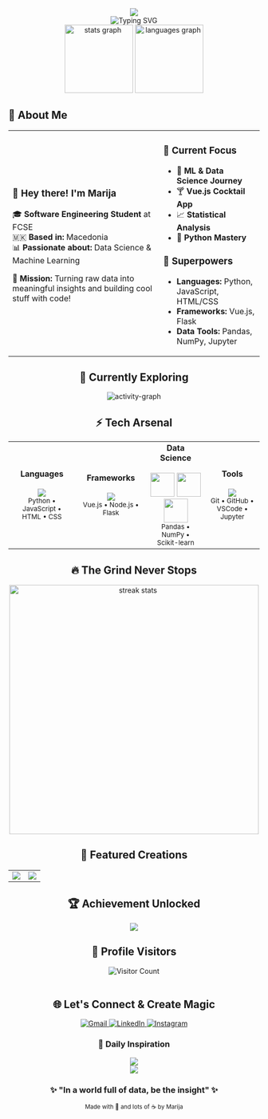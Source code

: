 <!-- Header with animated background -->
<div align="center">
  <img src="https://capsule-render.vercel.app/api?type=waving&color=gradient&customColorList=6,11,20&height=300&section=header&text=Marija%20Isailovska&fontSize=50&fontColor=fff&animation=twinkling&fontAlignY=35&desc=Turning%20Data%20Into%20Magic%20✨&descAlignY=55&descAlign=50" />
</div>

<!-- Animated typing with multiple lines -->
<div align="center">
  <img src="https://readme-typing-svg.herokuapp.com?font=JetBrains+Mono&size=18&duration=2000&pause=100&color=FF6B9D&center=true&multiline=true&width=600&height=100&lines=Data+Scientist+in+the+Making;🎓+Software+Engineering+%40+FCSE;🔥+10%2B+Day+Contribution+Streak;💡+Turning+Coffee+into+Code" alt="Typing SVG" />
</div>

<!-- Custom metrics dashboard -->
<div align="center">
  <img height="137px" src="https://github-readme-stats.vercel.app/api?username=MarijaIsailovska&hide_title=true&hide_rank=false&show_icons=true&include_all_commits=true&count_private=true&disable_animations=false&theme=dracula&locale=en&hide_border=true&custom_title=Marija's%20Code%20Universe" alt="stats graph"  />
  <img height="137px" src="https://github-readme-stats.vercel.app/api/top-langs/?username=MarijaIsailovska&langs_count=8&count_private=true&layout=compact&theme=dracula&locale=en&hide_border=true&custom_title=Language%20Arsenal" alt="languages graph"  />
</div>

## 🎯 About Me

<table>
<tr>
<td width="60%">

### 👋 Hey there! I'm Marija

🎓 **Software Engineering Student** at FCSE  
🇲🇰 **Based in:** Macedonia  
📊 **Passionate about:** Data Science & Machine Learning  

**🚀 Mission:** Turning raw data into meaningful insights and building cool stuff with code!


</td>
<td width="40%">

### 🎯 Current Focus
- 🧠 **ML & Data Science Journey**
- 🍸 **Vue.js Cocktail App** 
- 📈 **Statistical Analysis**
- 🐍 **Python Mastery**

### 💪 Superpowers
- **Languages:** Python, JavaScript, HTML/CSS
- **Frameworks:** Vue.js, Flask
- **Data Tools:** Pandas, NumPy, Jupyter

</td>
</tr>
</table>

<!-- Current activity with live updating -->
<div align="center">
  <h2>🚀 Currently Exploring</h2>
  <img src="https://github-readme-activity-graph.vercel.app/graph?username=MarijaIsailovska&bg_color=1a1b27&color=be90f2&line=638fda&point=35aea1&area=true&hide_border=true" alt="activity-graph">
</div>

<!-- Tech stack with cool hover effects -->
<div align="center">
  <h2>⚡ Tech Arsenal</h2>
</div>

<table align="center">
<tr>
<td align="center" width="200px">
<strong>Languages</strong><br><br>
<img src="https://skillicons.dev/icons?i=python,js,html,css" /><br>
<sub>Python • JavaScript • HTML • CSS</sub>
</td>

<td align="center" width="200px">
<strong>Frameworks</strong><br><br>
<img src="https://skillicons.dev/icons?i=vue,nodejs,flask" /><br>
<sub>Vue.js • Node.js • Flask</sub>
</td>

<td align="center" width="200px">
<strong>Data Science</strong><br><br>
<img src="https://cdn.jsdelivr.net/gh/devicons/devicon/icons/pandas/pandas-original.svg" height="48"/>
<img src="https://cdn.jsdelivr.net/gh/devicons/devicon/icons/numpy/numpy-original.svg" height="48"/>
<img src="https://upload.wikimedia.org/wikipedia/commons/0/05/Scikit_learn_logo_small.svg" height="48"/><br>
<sub>Pandas • NumPy • Scikit-learn</sub>
</td>

<td align="center" width="200px">
<strong>Tools</strong><br><br>
<img src="https://skillicons.dev/icons?i=git,github,vscode,jupyter" /><br>
<sub>Git • GitHub • VSCode • Jupyter</sub>
</td>
</tr>
</table>

<!-- Interactive contribution graph -->
<div align="center">
  <h2>🔥 The Grind Never Stops</h2>
  <img src="https://github-readme-streak-stats.herokuapp.com/?user=MarijaIsailovska&theme=radical&hide_border=true&stroke=FF6B9D&ring=FF6B9D&fire=FF6B9D&currStreakLabel=FF6B9D&background=0D1117" alt="streak stats" width="500"/>
</div>

<!-- Project showcase with custom cards -->
<div align="center">
  <h2>🎯 Featured Creations</h2>
</div>

<div align="center">
<table>
<tr>
<td width="50%">
<div align="center">
<a href="https://github.com/MarijaIsailovska/ml-ds-learning-journey">
<img src="https://github-readme-stats.vercel.app/api/pin/?username=MarijaIsailovska&repo=ml-ds-learning-journey&theme=neon&hide_border=true&bg_color=0D1117&title_color=FF6B9D&icon_color=FF6B9D&text_color=FFF&description_lines_count=3" />
</a>
</div>
</td>
<td width="50%">
<div align="center">
<a href="https://github.com/MarijaIsailovska/cocktail">
<img src="https://github-readme-stats.vercel.app/api/pin/?username=MarijaIsailovska&repo=cocktail&theme=neon&hide_border=true&bg_color=0D1117&title_color=FF6B9D&icon_color=FF6B9D&text_color=FFF&description_lines_count=3" />
</a>
</div>
</td>
</tr>
</table>
</div>

<!-- Achievement showcase -->
<div align="center">
  <h2>🏆 Achievement Unlocked</h2>
  <img src="https://github-profile-trophy.vercel.app/?username=MarijaIsailovska&theme=matrix&no-frame=true&no-bg=false&margin-w=4&row=1&column=7" />
</div>


<!-- Live visitor count with cool styling -->
<div align="center">
  <h2>👥 Profile Visitors</h2>
  <img src="https://visitor-badge.laobi.icu/badge?page_id=MarijaIsailovska.MarijaIsailovska&left_color=FF6B9D&right_color=0D1117&left_text=Visitors" alt="Visitor Count" />
  <br><br>
</div>

<!-- Contact section with animated buttons -->
<div align="center">
  <h2>🌐 Let's Connect & Create Magic</h2>
  
  <a href="mailto:your-marija.isailovska2003@gmail.com">
    <img src="https://img.shields.io/badge/Gmail-D14836?style=for-the-badge&logo=gmail&logoColor=white&labelColor=D14836" alt="Gmail"/>
  </a>
  <a href="https://www.linkedin.com/in/marija-isailovska/">
    <img src="https://img.shields.io/badge/LinkedIn-0077B5?style=for-the-badge&logo=linkedin&logoColor=white&labelColor=0077B5" alt="LinkedIn"/>
  </a>
  <a href="https://www.instagram.com/mari4e.i/">
    <img src="https://img.shields.io/badge/Instagram-E4405F?style=for-the-badge&logo=instagram&logoColor=white&labelColor=E4405F" alt="Instagram"/>
  </a>
</div>

<!-- Inspirational quote that changes daily -->
<div align="center">
  <h3>💭 Daily Inspiration</h3>
  <img src="https://quotes-github-readme.vercel.app/api?type=horizontal&theme=dark&border=true&quote=The%20best%20way%20to%20predict%20the%20future%20is%20to%20create%20it&author=Peter%20Drucker" />
</div>

<!-- Footer with wave animation -->
<div align="center">
  <img src="https://capsule-render.vercel.app/api?type=waving&color=gradient&customColorList=6,11,20&height=150&section=footer&animation=twinkling" />
  
  <h3>✨ "In a world full of data, be the insight" ✨</h3>
  
  <sub>Made with 💖 and lots of ☕ by Marija</sub>
</div>
